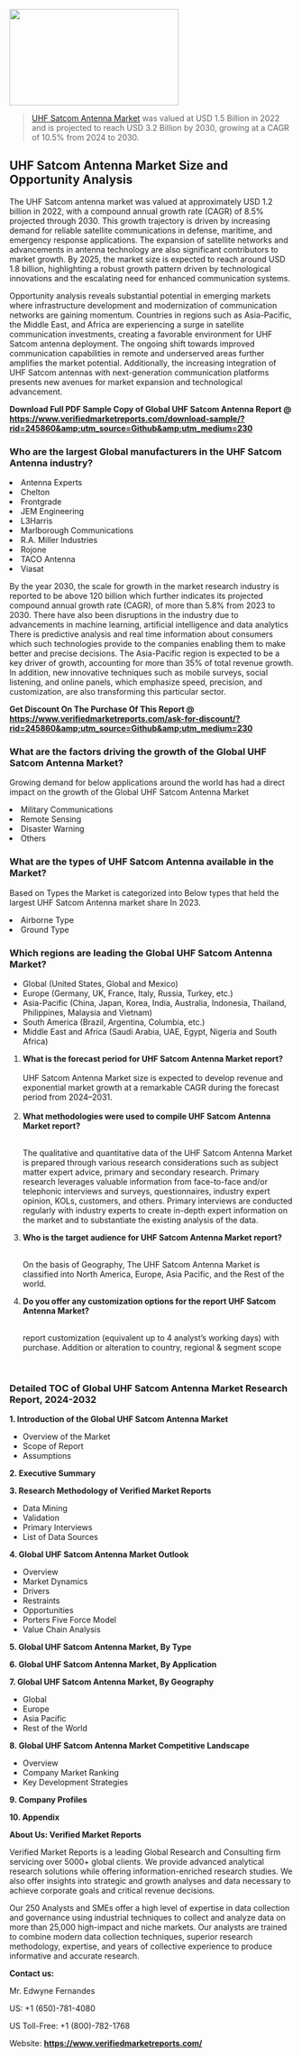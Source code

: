 <img src="https://ffe5etoiles.com/wp-content/uploads/2024/12/MST1-300x171.png" alt="" width="300" height="171" class="alignnone size-medium wp-image-20088" /><blockquote><p><p><a href="https://www.verifiedmarketreports.com/download-sample/?rid=245860&utm_source=Github&utm_medium=230" target="_blank">UHF Satcom Antenna Market</a> was valued at USD 1.5 Billion in 2022 and is projected to reach USD 3.2 Billion by 2030, growing at a CAGR of 10.5% from 2024 to 2030.</p></blockquote><p><h2>UHF Satcom Antenna Market Size and Opportunity Analysis</h2><p>The UHF Satcom antenna market was valued at approximately USD 1.2 billion in 2022, with a compound annual growth rate (CAGR) of 8.5% projected through 2030. This growth trajectory is driven by increasing demand for reliable satellite communications in defense, maritime, and emergency response applications. The expansion of satellite networks and advancements in antenna technology are also significant contributors to market growth. By 2025, the market size is expected to reach around USD 1.8 billion, highlighting a robust growth pattern driven by technological innovations and the escalating need for enhanced communication systems.</p><p>Opportunity analysis reveals substantial potential in emerging markets where infrastructure development and modernization of communication networks are gaining momentum. Countries in regions such as Asia-Pacific, the Middle East, and Africa are experiencing a surge in satellite communication investments, creating a favorable environment for UHF Satcom antenna deployment. The ongoing shift towards improved communication capabilities in remote and underserved areas further amplifies the market potential. Additionally, the increasing integration of UHF Satcom antennas with next-generation communication platforms presents new avenues for market expansion and technological advancement.</p></p><p class=""><strong>Download Full PDF Sample Copy of Global UHF Satcom Antenna Report @ <a href="https://www.verifiedmarketreports.com/download-sample/?rid=245860&amp;utm_source=Github&amp;utm_medium=230" target="_blank">https://www.verifiedmarketreports.com/download-sample/?rid=245860&amp;utm_source=Github&amp;utm_medium=230</a></strong></p><h3 id="" class="">Who are the largest Global manufacturers in the UHF Satcom Antenna industry?</h3><p><li>Antenna Experts</li><li> Chelton</li><li> Frontgrade</li><li> JEM Engineering</li><li> L3Harris</li><li> Marlborough Communications</li><li> R.A. Miller Industries</li><li> Rojone</li><li> TACO Antenna</li><li> Viasat</li></p><div class=""><div class="" dir="" data-message-author-role="" data-message-id="" data-message-model-slug=""><div class=""><div class=""><div class=""><div class="" dir="" data-message-author-role="" data-message-id="" data-message-model-slug=""><div class=""><div class=""><p>By the year 2030, the scale for growth in the market research industry is reported to be above 120 billion which further indicates its projected compound annual growth rate (CAGR), of more than 5.8% from 2023 to 2030. There have also been disruptions in the industry due to advancements in machine learning, artificial intelligence and data analytics There is predictive analysis and real time information about consumers which such technologies provide to the companies enabling them to make better and precise decisions. The Asia-Pacific region is expected to be a key driver of growth, accounting for more than 35% of total revenue growth. In addition, new innovative techniques such as mobile surveys, social listening, and online panels, which emphasize speed, precision, and customization, are also transforming this particular sector.</p><p><strong>Get Discount On The Purchase Of This Report @&nbsp; <a href="https://www.verifiedmarketreports.com/ask-for-discount/?rid=245860&amp;utm_source=Github&amp;utm_medium=230" target="_blank">https://www.verifiedmarketreports.com/ask-for-discount/?rid=245860&amp;utm_source=Github&amp;utm_medium=230</a></strong></p></div></div></div></div></div></div></div></div><h3 id="" class="">What are the factors driving the growth of the Global UHF Satcom Antenna Market?</h3><p id="" class="">Growing demand for below applications around the world has had a direct impact on the growth of the Global UHF Satcom Antenna Market</p><p id="" class=""><li>Military Communications</li><li> Remote Sensing</li><li> Disaster Warning</li><li> Others</li></p><h3 id="" class="">What are the types of UHF Satcom Antenna available in the Market?</h3><p id="" class="">Based on Types the Market is categorized into Below types that held the largest UHF Satcom Antenna market share In 2023.</p><p id="" class=""><li>Airborne Type</li><li> Ground Type</li></p><h3 id="" class="">Which regions are leading the Global UHF Satcom Antenna Market?</h3><ul><li>Global (United States, Global and Mexico)</li><li>Europe (Germany, UK, France, Italy, Russia, Turkey, etc.)</li><li>Asia-Pacific (China, Japan, Korea, India, Australia, Indonesia, Thailand, Philippines, Malaysia and Vietnam)</li><li>South America (Brazil, Argentina, Columbia, etc.)</li><li>Middle East and Africa (Saudi Arabia, UAE, Egypt, Nigeria and South Africa)</li></ul><p><ol><li><strong>What is the forecast period for UHF Satcom Antenna Market report?<br /></strong><br /><span data-sheets-root="1" data-sheets-value="{&quot;1&quot;:2,&quot;2&quot;:&quot;XXXX size is expected to develop revenue and exponential market growth at a remarkable CAGR during the forecast period from 2024&ndash;2030.&quot;}" data-sheets-userformat="{&quot;2&quot;:12674,&quot;4&quot;:{&quot;1&quot;:2,&quot;2&quot;:16776960},&quot;10&quot;:2,&quot;11&quot;:0,&quot;15&quot;:&quot;Arial&quot;,&quot;16&quot;:12}">UHF Satcom Antenna Market size is expected to develop revenue and exponential market growth at a remarkable CAGR during the forecast period from 2024&ndash;2031.</span><br /><br /></li><li><strong>What methodologies were used to compile UHF Satcom Antenna Market report?<br /><br /></strong><p>The qualitative and quantitative data of the&nbsp;UHF Satcom Antenna Market is prepared through various research considerations such as subject matter expert advice, primary and secondary research. Primary research leverages valuable information from face-to-face and/or telephonic interviews and surveys, questionnaires, industry expert opinion, KOLs, customers, and others. Primary interviews are conducted regularly with industry experts to create in-depth expert information on the market and to substantiate the existing analysis of the data.&nbsp;</p></li><li><strong>Who is the target audience for UHF Satcom Antenna Market report?<br /><br /></strong><p>On the basis of Geography, The&nbsp;UHF Satcom Antenna Market is classified into North America, Europe, Asia Pacific, and the Rest of the world.</p></li><li><strong>Do you offer any customization options for the report UHF Satcom Antenna Market?<br /><br /></strong><p>report customization (equivalent up to 4 analyst&rsquo;s working days) with purchase. Addition or alteration to country, regional &amp; segment scope</p><p>&nbsp;</p></li></ol></p><h3 id="" class="">Detailed TOC of Global UHF Satcom Antenna Market Research Report, 2024-2032</h3><p id="" class=""><strong>1. Introduction of the Global UHF Satcom Antenna Market</strong></p><ul><li>Overview of the Market</li><li>Scope of Report</li><li>Assumptions</li></ul><p id="" class=""><strong>2. Executive Summary</strong></p><p id="" class=""><strong>3. Research Methodology of&nbsp;Verified Market Reports</strong></p><ul><li>Data Mining</li><li>Validation</li><li>Primary Interviews</li><li>List of Data Sources</li></ul><p id="" class=""><strong>4. Global UHF Satcom Antenna Market Outlook</strong></p><ul><li>Overview</li><li>Market Dynamics</li><li>Drivers</li><li>Restraints</li><li>Opportunities</li><li>Porters Five Force Model</li><li>Value Chain Analysis</li></ul><p id="" class=""><strong>5. Global UHF Satcom Antenna Market, By&nbsp;Type</strong></p><p id="" class=""><strong>6. Global UHF Satcom Antenna Market, By Application</strong></p><p id="" class=""><strong>7. Global UHF Satcom Antenna Market, By Geography</strong></p><ul><li>Global</li><li>Europe</li><li>Asia Pacific</li><li>Rest of the World</li></ul><p id="" class=""><strong>8. Global UHF Satcom Antenna Market Competitive Landscape</strong></p><ul><li>Overview</li><li>Company Market Ranking</li><li>Key Development Strategies</li></ul><p id="" class=""><strong>9. Company Profiles</strong></p><p id="" class=""><strong>10. Appendix</strong></p><p id="" class=""><strong>About Us: Verified Market Reports</strong></p><p id="" class="">Verified Market Reports is a leading Global Research and Consulting firm servicing over 5000+ global clients. We provide advanced analytical research solutions while offering information-enriched research studies. We also offer insights into strategic and growth analyses and data necessary to achieve corporate goals and critical revenue decisions.</p><p id="" class="">Our 250 Analysts and SMEs offer a high level of expertise in data collection and governance using industrial techniques to collect and analyze data on more than 25,000 high-impact and niche markets. Our analysts are trained to combine modern data collection techniques, superior research methodology, expertise, and years of collective experience to produce informative and accurate research.</p><p id="" class=""><strong>Contact us:</strong></p><p id="" class="">Mr. Edwyne Fernandes</p><p id="" class="">US: +1 (650)-781-4080</p><p id="" class="">US Toll-Free: +1 (800)-782-1768</p><p id="" class="">Website: <a target="" data-test-app-aware-link=""><strong>https://www.verifiedmarketreports.com/</strong></a></p>
